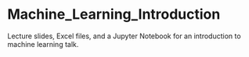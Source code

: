 # Machine_Learning_Introduction

Lecture slides, Excel files, and a Jupyter Notebook for an introduction to machine learning talk. 
